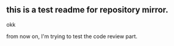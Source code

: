 ## this is a test readme for repository mirror.

okk

from now on, I'm trying to test the code review part.
